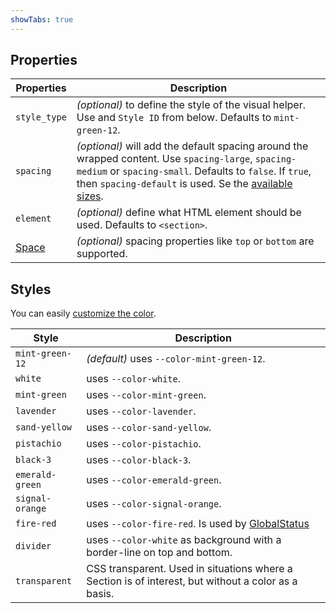 ```yaml
---
showTabs: true
---
```


## Properties

| Properties                                  | Description                                                                                                                                                                                                                                                            |
| ------------------------------------------- | ---------------------------------------------------------------------------------------------------------------------------------------------------------------------------------------------------------------------------------------------------------------------- |
| `style_type`                                | _(optional)_ to define the style of the visual helper. Use and `Style ID` from below. Defaults to `mint-green-12`.                                                                                                                                                     |
| `spacing`                                   | _(optional)_ will add the default spacing around the wrapped content. Use `spacing-large`, `spacing-medium` or `spacing-small`. Defaults to `false`. If `true`, then `spacing-default` is used. Se the [available sizes](/uilib/usage/layout/spacing#spacing-helpers). |
| `element`                                   | _(optional)_ define what HTML element should be used. Defaults to `<section>`.                                                                                                                                                                                         |
| [Space](/uilib/components/space/properties) | _(optional)_ spacing properties like `top` or `bottom` are supported.                                                                                                                                                                                                  |

## Styles

You can easily [customize the color](/uilib/components/section#customize-color).

| Style           | Description                                                                                         |
| --------------- | --------------------------------------------------------------------------------------------------- |
| `mint-green-12` | _(default)_ uses `--color-mint-green-12`.                                                           |
| `white`         | uses `--color-white`.                                                                               |
| `mint-green`    | uses `--color-mint-green`.                                                                          |
| `lavender`      | uses `--color-lavender`.                                                                            |
| `sand-yellow`   | uses `--color-sand-yellow`.                                                                         |
| `pistachio`     | uses `--color-pistachio`.                                                                           |
| `black-3`       | uses `--color-black-3`.                                                                             |
| `emerald-green` | uses `--color-emerald-green`.                                                                       |
| `signal-orange` | uses `--color-signal-orange`.                                                                       |
| `fire-red`      | uses `--color-fire-red`. Is used by [GlobalStatus](/uilib/components/global-status)                 |
| `divider`       | uses `--color-white` as background with a border-line on top and bottom.                            |
| `transparent`   | CSS transparent. Used in situations where a Section is of interest, but without a color as a basis. |
